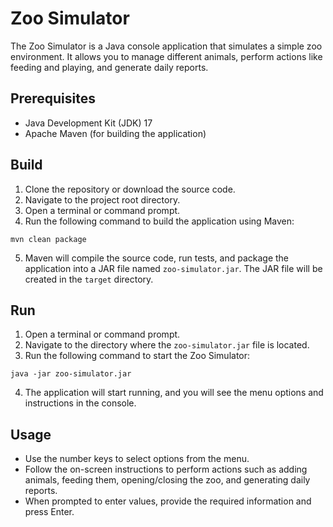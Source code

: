 # Zoo Simulator

The Zoo Simulator is a Java console application that simulates a simple zoo environment. It allows you to manage different animals, perform actions like feeding and playing, and generate daily reports.

## Prerequisites
- Java Development Kit (JDK) 17
- Apache Maven (for building the application)

## Build
1. Clone the repository or download the source code.
2. Navigate to the project root directory.
3. Open a terminal or command prompt.
4. Run the following command to build the application using Maven:
```
mvn clean package
```
5. Maven will compile the source code, run tests, and package the application into a JAR file named `zoo-simulator.jar`. The JAR file will be created in the `target` directory.

## Run
1. Open a terminal or command prompt.
2. Navigate to the directory where the `zoo-simulator.jar` file is located.
3. Run the following command to start the Zoo Simulator:
```
java -jar zoo-simulator.jar
```
4. The application will start running, and you will see the menu options and instructions in the console.

## Usage
- Use the number keys to select options from the menu.
- Follow the on-screen instructions to perform actions such as adding animals, feeding them, opening/closing the zoo, and generating daily reports.
- When prompted to enter values, provide the required information and press Enter.
